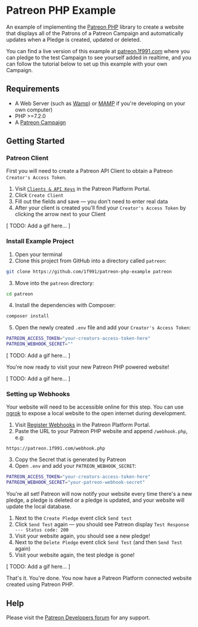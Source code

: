 # Patreon PHP Example

An example of implementing the [Patreon PHP](https://github.com/1f991/patreon-php)
library to create a website that displays all of the Patrons of a Patreon
Campaign and automatically updates when a Pledge is created, updated or deleted.

You can find a live version of this example at
[patreon.1f991.com](https://patreon.1f991.com) where you can pledge to the test
Campaign to see yourself added in realtime, and you can follow the tutorial
below to set up this example with your own Campaign.

## Requirements

* A Web Server (such as [Wamp](http://www.wampserver.com/en/)) or [MAMP](https://www.mamp.info/en/) if you're developing on your own computer)
* PHP >=7.2.0
* A [Patreon Campaign](https://patreon.com)

## Getting Started

### Patreon Client

First you will need to create a Patreon API Client to obtain a Patreon
`Creator's Access Token`.

1. Visit [`Clients & API Keys`](https://www.patreon.com/portal/registration/register-clients)
  in the Patreon Platform Portal.
2. Click `Create Client`
3. Fill out the fields and save — you don't need to enter real data
4. After your client is created you'll find your `Creator's Access Token` by
  clicking the arrow next to your Client

[ TODO: Add a gif here... ]

### Install Example Project

1. Open your terminal
2. Clone this project from GitHub into a directory called `patreon`:

```bash
git clone https://github.com/1f991/patreon-php-example patreon
```

3. Move into the `patreon` directory:

```bash
cd patreon
```

4. Install the dependencies with Composer:

```bash
composer install
```

5. Open the newly created `.env` file and add your `Creator's Access Token`:

```bash
PATREON_ACCESS_TOKEN="your-creators-access-token-here"
PATREON_WEBHOOK_SECRET=""
```

[ TODO: Add a gif here... ]

You're now ready to visit your new Patreon PHP powered website!

[ TODO: Add a gif here... ]

### Setting up Webhooks

Your website will need to be accessible online for this step. You can use
[ngrok](https://ngrok.com) to expose a local website to the open internet during
development.

1. Visit [Register Webhooks](https://www.patreon.com/portal/registration/register-webhooks)
  in the Patreon Platform Portal.
2. Paste the URL to your Patreon PHP website and append `/webhook.php`, e.g:

```
https://patreon.1f991.com/webhook.php
```

3. Copy the Secret that is generated by Patreon
4. Open `.env` and add your `PATREON_WEBHOOK_SECRET`:

```bash
PATREON_ACCESS_TOKEN="your-creators-access-token-here"
PATREON_WEBHOOK_SECRET="your-patreon-webhook-secret"
```

You're all set! Patreon will now notify your website every time there's a new
pledge, a pledge is deleted or a pledge is updated, and your website will update
the local database.

1. Next to the `Create Pledge` event click `Send test`
2. Click `Send Test` again — you should see Patreon display `Test Response ---
  Status code: 200`
3. Visit your website again, you should see a new pledge!
4. Next to the `Delete Pledge` event click `Send Test` (and then `Send Test` again)
5. Visit your website again, the test pledge is gone!

[ TODO: Add a gif here... ]

That's it. You're done. You now have a Patreon Platform connected website
created using Patreon PHP.

## Help

Please visit the [Patreon Developers forum](https://patreondevelopers.com) for
any support.

